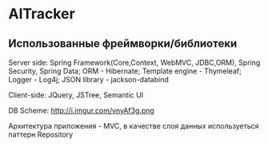 # AlTracker
Использованные фреймворки/библиотеки
------------------------------------
Server side: Spring Framework(Core,Context, WebMVC, JDBC,ORM), Spring Security, Spring Data;
ORM - Hibernate;
Template engine - Thymeleaf;
Logger - Log4j;
JSON library - jackson-databind

Client-side: JQuery, JSTree, Semantic UI

DB Scheme: http://i.imgur.com/vnyAf3g.png

Архитектура приложения - MVC, в качестве слоя данных используеться паттерн Repository
